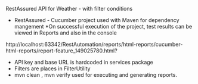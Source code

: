 RestAssured API for Weather - with filter conditions

* RestAssured - Cucumber project used with Maven for dependency mangement
*On successful execution of the project, test results can be viewed in
 Reports and also in the console
  
http://localhost:63342/RestAutomation/reports/html-reports/cucumber-html-reports/report-feature_149025780.html?
 * API key and base URL is hardcoded in services package
*  Filters are places in FilterUtility
* mvn  clean , mvn verify used for executing and generating reports.